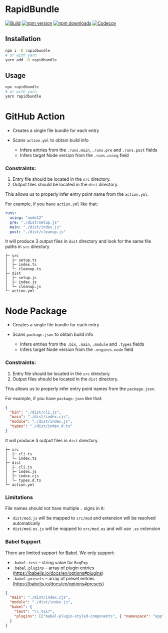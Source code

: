# RapidBundle

[![Build](https://github.com/umidbekk/rapidbundle/workflows/Main/badge.svg)](https://github.com/umidbekk/rapidbundle/actions/workflows/main.yml)
[![npm version](https://img.shields.io/npm/v/rapidbundle.svg)](https://www.npmjs.com/package/rapidbundle)
[![npm downloads](https://img.shields.io/npm/dm/rapidbundle.svg)](https://www.npmjs.com/package/rapidbundle)
[![Codecov](https://img.shields.io/codecov/c/gh/umidbekk/rapidbundle.svg)](https://codecov.io/gh/umidbekk/rapidbundle)

## Installation

```bash
npm i -D rapidbundle
# or with yarn
yarn add -D rapidbundle
```

## Usage

```bash
npx rapidbundle
# or with yarn
yarn rapidbundle
```

# GitHub Action

- Creates a single file bundle for each entry
- Scans `action.yml` to obtain build info

  - Infers entries from the `.runs.main`, `.runs.pre` and `.runs.post` fields
  - Infers target Node version from the `.runs.using` field

### Constraints:

1. Entry file should be located in the `src` directory.
2. Output files should be located in the `dist` directory.

This allows us to properly infer entry point name from the `action.yml`.

For example, if you have `action.yml` like that:

```yaml
runs:
  using: "node12"
  pre: "./dist/setup.js"
  main: "./dist/index.js"
  post: "./dist/cleanup.js"
```

It will produce 3 output files in `dist` directory and look for the same file
paths in `src` directory

```
├─ src
│  ├─ setup.ts
│  ├─ index.ts
│  └─ cleanup.ts
├─ dist
│  ├─ setup.js
│  ├─ index.js
│  └─ cleanup.js
└─ action.yml
```

# Node Package

- Creates a single file bundle for each entry
- Scans `package.json` to obtain build info

  - Infers entries from the `.bin`, `.main`, `.module` and `.types` fields
  - Infers target Node version from the `.engines.node` field

### Constraints:

1. Entry file should be located in the `src` directory.
2. Output files should be located in the `dist` directory.

This allows us to properly infer entry point names from the `package.json`.

For example, if you have `package.json` like that:

```json
{
  "bin": "./dist/cli.js",
  "main": "./dist/index.cjs",
  "module": "./dist/index.js",
  "types": "./dist/index.d.ts"
}
```

It will produce 3 output files in `dist` directory.

```
├─ src
│  ├─ cli.ts
│  └─ index.ts
├─ dist
│  ├─ cli.js
│  ├─ index.js
│  ├─ index.cjs
│  └─ types.d.ts
└─ action.yml
```

### Limitations

File names should not have multiple `.` signs in it:

- `dist/mod.js` will be mapped to `src/mod` and extension will be resolved automatically
- `dist/mod.es.js` will be mapped to `src/mod.es` and will use `.es` extension

### Babel Support

There are limited support for Babel.
We only support:

- `.babel.test` – string value for `RegExp`
- `.babel.plugins` – array of plugin entries (https://babeljs.io/docs/en/options#plugins)
- `.babel.presets` – array of preset entries (https://babeljs.io/docs/en/options#presets)

```json
{
  "main": "./dist/index.cjs",
  "module": "./dist/index.js",
  "babel": {
    "test": "\\.tsx?",
    "plugins": [["babel-plugin-styled-components", { "namespace": "app" }]]
  }
}
```
